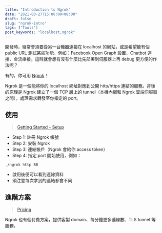 ```yaml
---
title: "Introduction to Ngrok"
date: "2021-03-27T15:00:00+08:00"
draft: false
slug: "ngrok-intro"
tags: ["Tools"]
post_keywords: "localhost,ngrok"
---
```


開發時，經常會須要從另一台機器連接在 localhost 的網站，或是希望能有個 public URL 測試某些功能，例如：Facebook Open Graph 設置、Chatbot 連接、金流串接。這時就會想有沒有什麼比先部署到伺服器上再 debug 更方便的作法呢？

有的，你可用 [Ngrok](https://ngrok.com/)！

<!--more-->

Ngrok 是一個能將你的 localhost 網址對應到公開 http/https 連結的服務。背後的原理是 Ngrok 建立了一個 TCP 層上的 tunnel（本機內網和 Ngrok 雲端伺服器之間），處理需求轉發至你指定的 port。

## 使用

> [Getting Started - Setup](https://dashboard.ngrok.com/get-started/setup)

- Step 1: 註冊 Ngrok 帳號
- Step 2: 安裝 Ngrok
- Step 3: 連結帳戶（Ngrok 會給你 access token）
- Step 4: 指定 port 開始使用，例如：

```
./ngrok http 80
```

- 啟用後便可以看到連線資料
- 須注意每次拿到的連結都會不同

## 進階方案

> [Pricing](https://ngrok.com/pricing)

Ngrok 也有個付費方案，提供客製 domain、每分鐘更多連線數、TLS tunnel 等服務。
